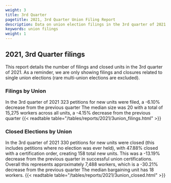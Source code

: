 ```yaml
---
weight: 3
title: 3rd Quarter
pagetitle: 2021, 3rd Quarter Union Filing Report
description: Data on union election filings in the 3rd quarter of 2021
keywords: union filings
weight: 1
---
```


## 2021, 3rd Quarter filings

This report details the number of filings and closed units in the 3rd quarter of 2021. As a reminder, we are only showing filings and closures related to single union elections (rare multi-union elections are excluded).

### Filings by Union
In the 3rd quarter of 2021 323 petitions for new units were filed, a -6.10% decrease from the previous quarter The median size was 20 with a total of 15,275 workers across all units, a -4.15% decrease from the previous quarter
{{< readtable table="/tables/reports/2021/3union_filings.html" >}}

### Closed Elections by Union
In the 3rd quarter of 2021 330 petitions for new units were closed (this includes petitions where no election was ever held), with 47.88% closed with a certification order, creating 158 total new units. This was a -13.19% decrease from the previous quarter in successful union certifications. Overall this represents approximately 7,488 workers, which is a -30.21% decrease from the previous quarter The median bargaining unit has 18 workers.
{{< readtable table="/tables/reports/2021/3union_closed.html" >}}
